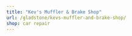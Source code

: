 ```yaml
---
title: "Kev's Muffler & Brake Shop"
url: /gladstone/kevs-muffler-and-brake-shop/
shop: car repair
---
```

